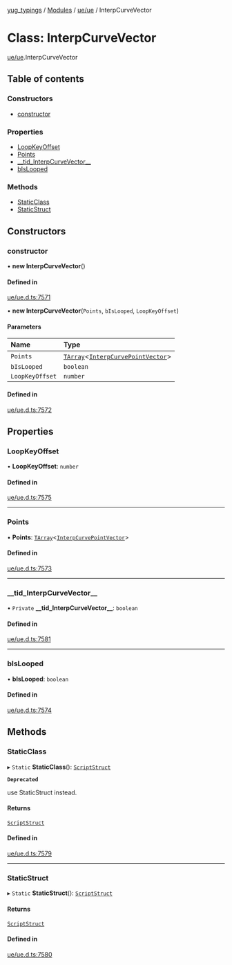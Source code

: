 [yug_typings](../README.md) / [Modules](../modules.md) / [ue/ue](../modules/ue_ue.md) / InterpCurveVector

# Class: InterpCurveVector

[ue/ue](../modules/ue_ue.md).InterpCurveVector

## Table of contents

### Constructors

- [constructor](ue_ue.InterpCurveVector.md#constructor)

### Properties

- [LoopKeyOffset](ue_ue.InterpCurveVector.md#loopkeyoffset)
- [Points](ue_ue.InterpCurveVector.md#points)
- [\_\_tid\_InterpCurveVector\_\_](ue_ue.InterpCurveVector.md#__tid_interpcurvevector__)
- [bIsLooped](ue_ue.InterpCurveVector.md#bislooped)

### Methods

- [StaticClass](ue_ue.InterpCurveVector.md#staticclass)
- [StaticStruct](ue_ue.InterpCurveVector.md#staticstruct)

## Constructors

### constructor

• **new InterpCurveVector**()

#### Defined in

[ue/ue.d.ts:7571](https://github.com/YugMetaverse/yug_typings/blob/25cad34/ue/ue.d.ts#L7571)

• **new InterpCurveVector**(`Points`, `bIsLooped`, `LoopKeyOffset`)

#### Parameters

| Name | Type |
| :------ | :------ |
| `Points` | [`TArray`](../interfaces/ue_puerts.TArray.md)<[`InterpCurvePointVector`](ue_ue.InterpCurvePointVector.md)\> |
| `bIsLooped` | `boolean` |
| `LoopKeyOffset` | `number` |

#### Defined in

[ue/ue.d.ts:7572](https://github.com/YugMetaverse/yug_typings/blob/25cad34/ue/ue.d.ts#L7572)

## Properties

### LoopKeyOffset

• **LoopKeyOffset**: `number`

#### Defined in

[ue/ue.d.ts:7575](https://github.com/YugMetaverse/yug_typings/blob/25cad34/ue/ue.d.ts#L7575)

___

### Points

• **Points**: [`TArray`](../interfaces/ue_puerts.TArray.md)<[`InterpCurvePointVector`](ue_ue.InterpCurvePointVector.md)\>

#### Defined in

[ue/ue.d.ts:7573](https://github.com/YugMetaverse/yug_typings/blob/25cad34/ue/ue.d.ts#L7573)

___

### \_\_tid\_InterpCurveVector\_\_

• `Private` **\_\_tid\_InterpCurveVector\_\_**: `boolean`

#### Defined in

[ue/ue.d.ts:7581](https://github.com/YugMetaverse/yug_typings/blob/25cad34/ue/ue.d.ts#L7581)

___

### bIsLooped

• **bIsLooped**: `boolean`

#### Defined in

[ue/ue.d.ts:7574](https://github.com/YugMetaverse/yug_typings/blob/25cad34/ue/ue.d.ts#L7574)

## Methods

### StaticClass

▸ `Static` **StaticClass**(): [`ScriptStruct`](ue_ue.ScriptStruct.md)

**`Deprecated`**

use StaticStruct instead.

#### Returns

[`ScriptStruct`](ue_ue.ScriptStruct.md)

#### Defined in

[ue/ue.d.ts:7579](https://github.com/YugMetaverse/yug_typings/blob/25cad34/ue/ue.d.ts#L7579)

___

### StaticStruct

▸ `Static` **StaticStruct**(): [`ScriptStruct`](ue_ue.ScriptStruct.md)

#### Returns

[`ScriptStruct`](ue_ue.ScriptStruct.md)

#### Defined in

[ue/ue.d.ts:7580](https://github.com/YugMetaverse/yug_typings/blob/25cad34/ue/ue.d.ts#L7580)
